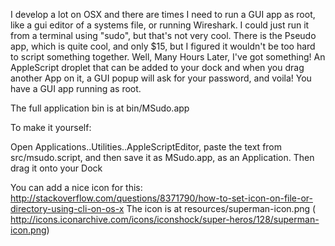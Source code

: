 I develop a lot on OSX and there are times I need to run a GUI app as root, like a gui editor of a systems file, or running Wireshark. I could just run it from a terminal using "sudo", but that's not very cool. There is the Pseudo app, which is quite cool, and only $15, but I figured it wouldn't be too hard to script something together. Well, Many Hours Later, I've got something! An AppleScript droplet that can be added to your dock and when you drag another App on it, a GUI popup will ask for your password, and voila!  You have a GUI app running as root.

The full application bin is at bin/MSudo.app

To make it yourself:

Open Applications..Utilities..AppleScriptEditor, paste the text from src/msudo.script, and then save it as MSudo.app, as an Application.  Then drag it onto your Dock

You can add a nice icon for this: http://stackoverflow.com/questions/8371790/how-to-set-icon-on-file-or-directory-using-cli-on-os-x
The icon is at resources/superman-icon.png (
http://icons.iconarchive.com/icons/iconshock/super-heros/128/superman-icon.png)
